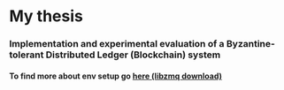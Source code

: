 # My thesis
### Implementation and experimental evaluation of a Byzantine-tolerant Distributed Ledger (Blockchain) system

#### To find more about env setup go [here (libzmq download)](https://software.opensuse.org/download.html?project=network%3Amessaging%3Azeromq%3Arelease-stable&package=libzmq3-dev)
